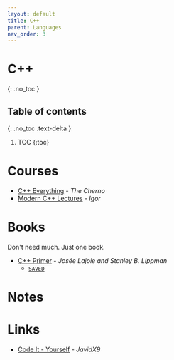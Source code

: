 ```yaml
---
layout: default
title: C++
parent: Languages
nav_order: 3
---
```


# C++
{: .no_toc }

## Table of contents
{: .no_toc .text-delta }

1. TOC
{:toc}

# Courses

- [C++ Everything](https://www.youtube.com/playlist?list=PLlrATfBNZ98dudnM48yfGUldqGD0S4FFb) - *The Cherno*
- [Modern C++ Lectures](https://www.youtube.com/watch?app=desktop&list=PLgnQpQtFTOGR50iIOtO36nK6aNPtVq98C&index=2&v=F_vIB3yjxaM&ab_channel=CyrillStachniss&t=0s) - *Igor*


# Books

Don't need much. Just one book.

- [C++ Primer]() - *Josée Lajoie and Stanley B. Lippman*
	- [`SAVED`](chrome-extension://jhhclmfgfllimlhabjkgkeebkbiadflb/reader.html?filename=file%3A%2F%2F%2Fmedia%2Frishi%2Fd057170c-fade-44e6-a98a-5028064c1c84%2FComputer%2520Science%2FLanguage%2FC%2B%2B%2Fc%2B%2B%2520primer%2C%25205e_lippman%2C%2520stanley%2520b..epub)

# Notes

# Links

- [Code It - Yourself](https://www.youtube.com/playlist?list=PLrOv9FMX8xJE8NgepZR1etrsU63fDDGxO) - *JavidX9*

